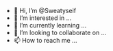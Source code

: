 - 👋 Hi, I’m @Sweatyseif
- 👀 I’m interested in ...
- 🌱 I’m currently learning ...
- 💞️ I’m looking to collaborate on ...
- 📫 How to reach me ...

<!---
Sweatyseif/Sweatyseif is a ✨ special ✨ repository because its `README.md` (this file) appears on your GitHub profile.
You can click the Preview link to take a look at your changes.
--->
